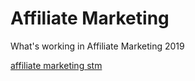 # Affiliate Marketing

What's working in Affiliate Marketing 2019

[affiliate marketing stm](https://affiliatemarketingstm.com/)

